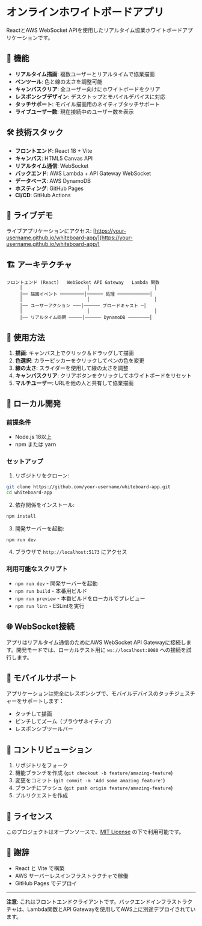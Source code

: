 # オンラインホワイトボードアプリ

ReactとAWS WebSocket APIを使用したリアルタイム協業ホワイトボードアプリケーションです。

## 🎨 機能

- **リアルタイム描画**: 複数ユーザーとリアルタイムで協業描画
- **ペンツール**: 色と線の太さを調整可能
- **キャンバスクリア**: 全ユーザー向けにホワイトボードをクリア
- **レスポンシブデザイン**: デスクトップとモバイルデバイスに対応
- **タッチサポート**: モバイル描画用のネイティブタッチサポート
- **ライブユーザー数**: 現在接続中のユーザー数を表示

## 🛠️ 技術スタック

- **フロントエンド**: React 18 + Vite
- **キャンバス**: HTML5 Canvas API
- **リアルタイム通信**: WebSocket
- **バックエンド**: AWS Lambda + API Gateway WebSocket
- **データベース**: AWS DynamoDB
- **ホスティング**: GitHub Pages
- **CI/CD**: GitHub Actions

## 🚀 ライブデモ

ライブアプリケーションにアクセス: [https://your-username.github.io/whiteboard-app/](https://your-username.github.io/whiteboard-app/)

## 🏗️ アーキテクチャ

```
フロントエンド (React)   WebSocket API Gateway   Lambda 関数
     │                        │                        │
     │── 描画イベント ─────────│────── 処理 ────────────│
     │                        │                        │
     │── ユーザーアクション ───│────── ブロードキャスト ─│
     │                        │                        │
     │── リアルタイム同期 ─────│────── DynamoDB ────────│
```

## 🎯 使用方法

1. **描画**: キャンバス上でクリック＆ドラッグして描画
2. **色選択**: カラーピッカーをクリックしてペンの色を変更
3. **線の太さ**: スライダーを使用して線の太さを調整
4. **キャンバスクリア**: クリアボタンをクリックしてホワイトボードをリセット
5. **マルチユーザー**: URLを他の人と共有して協業描画

## 🔧 ローカル開発

### 前提条件

- Node.js 18以上
- npm または yarn

### セットアップ

1. リポジトリをクローン:
```bash
git clone https://github.com/your-username/whiteboard-app.git
cd whiteboard-app
```

2. 依存関係をインストール:
```bash
npm install
```

3. 開発サーバーを起動:
```bash
npm run dev
```

4. ブラウザで `http://localhost:5173` にアクセス

### 利用可能なスクリプト

- `npm run dev` - 開発サーバーを起動
- `npm run build` - 本番用ビルド
- `npm run preview` - 本番ビルドをローカルでプレビュー
- `npm run lint` - ESLintを実行

## 🌐 WebSocket接続

アプリはリアルタイム通信のためにAWS WebSocket API Gatewayに接続します。開発モードでは、ローカルテスト用に `ws://localhost:8080` への接続を試行します。

## 📱 モバイルサポート

アプリケーションは完全にレスポンシブで、モバイルデバイスのタッチジェスチャーをサポートします：
- タッチして描画
- ピンチしてズーム（ブラウザネイティブ）
- レスポンシブツールバー

## 🤝 コントリビューション

1. リポジトリをフォーク
2. 機能ブランチを作成 (`git checkout -b feature/amazing-feature`)
3. 変更をコミット (`git commit -m 'Add some amazing feature'`)
4. ブランチにプッシュ (`git push origin feature/amazing-feature`)
5. プルリクエストを作成

## 📄 ライセンス

このプロジェクトはオープンソースで、[MIT License](LICENSE) の下で利用可能です。

## 🙏 謝辞

- React と Vite で構築
- AWS サーバーレスインフラストラクチャで稼働
- GitHub Pages でデプロイ

---

**注意**: これはフロントエンドクライアントです。バックエンドインフラストラクチャは、Lambda関数とAPI Gatewayを使用してAWS上に別途デプロイされています。